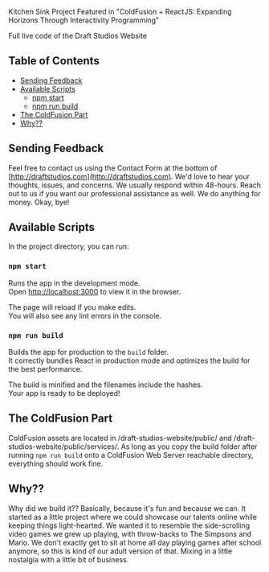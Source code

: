 Kitchen Sink Project Featured in "ColdFusion + ReactJS: Expanding Horizons Through Interactivity Programming"

Full live code of the Draft Studios Website

## Table of Contents

- [Sending Feedback](#sending-feedback)
- [Available Scripts](#available-scripts)
  - [npm start](#npm-start)
  - [npm run build](#npm-run-build)
- [The ColdFusion Part](#coldfusion-part)
- [Why??](#why)
  
## Sending Feedback

Feel free to contact us using the Contact Form at the bottom of [http://draftstudios.com](http://draftstudios.com). We'd love to hear your thoughts, issues, and concerns. We usually respond within 48-hours. Reach out to us if you want our professional assistance as well. We do anything for money. Okay, bye!

## Available Scripts

In the project directory, you can run:

### `npm start`

Runs the app in the development mode.<br>
Open [http://localhost:3000](http://localhost:3000) to view it in the browser.

The page will reload if you make edits.<br>
You will also see any lint errors in the console.

### `npm run build`

Builds the app for production to the `build` folder.<br>
It correctly bundles React in production mode and optimizes the build for the best performance.

The build is minified and the filenames include the hashes.<br>
Your app is ready to be deployed!

## The ColdFusion Part

ColdFusion assets are located in /draft-studios-website/public/ and /draft-studios-website/public/services/. As long as you copy the build folder after running `npm run build` onto a ColdFusion Web Server reachable directory, everything should work fine.

## Why??

Why did we build it?? Basically, because it's fun and because we can. It started as a little project where we could showcase our talents online while keeping things light-hearted. We wanted it to resemble the side-scrolling video games we grew up playing, with throw-backs to The Simpsons and Mario. We don't exactly get to sit at home all day playing games after school anymore, so this is kind of our adult version of that. Mixing in a little nostalgia with a little bit of business.  
